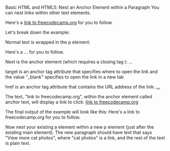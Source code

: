 Basic HTML and HTML5: Nest an Anchor Element within a Paragraph
You can nest links within other text elements.

<p>
Here's a <a target="_blank" href="http://freecodecamp.org"> link to freecodecamp.org</a> for you to follow.
</p>
Let's break down the example:

Normal text is wrapped in the p element:
<p> Here's a ... for you to follow. </p>

Next is the anchor element <a> (which requires a closing tag </a>):
<a> ... </a>

target is an anchor tag attribute that specifies where to open the link and the value "_blank" specifies to open the link in a new tab

href is an anchor tag attribute that contains the URL address of the link:
<a href="http://freecodecamp.org"> ... </a>

The text, "link to freecodecamp.org", within the anchor element called anchor text, will display a link to click:
<a href=" ... ">link to freecodecamp.org</a>

The final output of the example will look like this:
Here's a link to freecodecamp.org for you to follow.



Now nest your existing a element within a new p element (just after the existing main element). The new paragraph should have text that says "View more cat photos", where "cat photos" is a link, and the rest of the text is plain text.

```
```